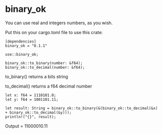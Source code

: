 # binary_ok

You can use real and integers numbers, as you wish.

Put this on your cargo.toml file to use this crate:
```
[dependencies]
binary_ok = "0.1.1"
```
```
use::binary_ok;

binary_ok::to_binary(number: &f64);
binary_ok::to_decimal(number: &f64);
```
to_binary() returns a bits string

to_decimal() returns a f64 decimal number
```
let x: f64 = 1110101.0;
let y: f64 = 1001101.11;

let result: String = binary_ok::to_binary(&(binary_ok::to_decimal(&x) + binary_ok::to_decimal(&y)));
println!("{}", result);
```
Output = 11000010.11